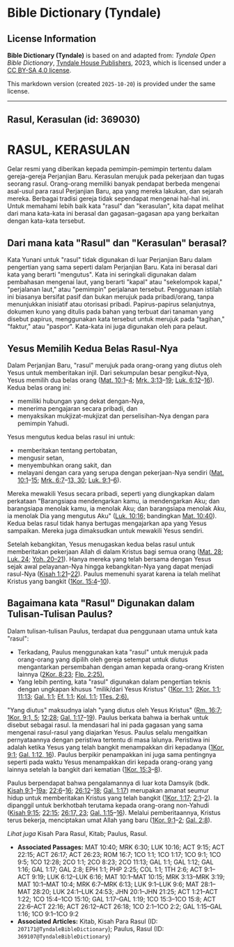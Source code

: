 # Bible Dictionary (Tyndale)

## License Information

**Bible Dictionary (Tyndale)** is based on and adapted from: _Tyndale Open Bible Dictionary_, [Tyndale House Publishers](https://tyndaleopenresources.com/), 2023, which is licensed under a [CC BY-SA 4.0 license](https://creativecommons.org/licenses/by-sa/4.0/legalcode.en).

This markdown version (created `2025-10-20`) is provided under the same license.



--------------------------------

## Rasul, Kerasulan (id: 369030)

RASUL, KERASULAN
================

Gelar resmi yang diberikan kepada pemimpin\-pemimpin tertentu dalam gereja\-gereja Perjanjian Baru. Kerasulan merujuk pada pekerjaan dan tugas seorang rasul. Orang\-orang memiliki banyak pendapat berbeda mengenai asal\-usul para rasul Perjanjian Baru, apa yang mereka lakukan, dan sejarah mereka. Berbagai tradisi gereja tidak sependapat mengenai hal\-hal ini. Untuk memahami lebih baik kata "rasul" dan "kerasulan", kita dapat melihat dari mana kata\-kata ini berasal dan gagasan\-gagasan apa yang berkaitan dengan kata\-kata tersebut. 

Dari mana kata "Rasul" dan "Kerasulan" berasal?
-----------------------------------------------

Kata Yunani untuk "rasul" tidak digunakan di luar Perjanjian Baru dalam pengertian yang sama seperti dalam Perjanjian Baru. Kata ini berasal dari kata yang berarti "mengutus". Kata ini seringkali digunakan dalam pembahasan mengenai laut, yang berarti "kapal" atau "sekelompok kapal," "perjalanan laut," atau "pemimpin" perjalanan tersebut. Penggunaan istilah ini biasanya bersifat pasif dan bukan merujuk pada pribadi/orang, tanpa menunjukkan inisiatif atau otorisasi pribadi. Papirus\-papirus selanjutnya, dokumen kuno yang ditulis pada bahan yang terbuat dari tanaman yang disebut papirus, menggunakan kata tersebut untuk merujuk pada "tagihan," "faktur," atau "paspor". Kata\-kata ini juga digunakan oleh para pelaut. 

Yesus Memilih Kedua Belas Rasul\-Nya
------------------------------------

Dalam Perjanjian Baru, "rasul" merujuk pada orang\-orang yang diutus oleh Yesus untuk memberitakan injil. Dari sekumpulan besar pengikut\-Nya, Yesus memilih dua belas orang ([Mat. 10:1](https://ref.ly/Matt10:1-Matt10:4)–[4](https://ref.ly/Matt10:1-Matt10:4); [Mrk. 3:13](https://ref.ly/Mark3:13-Mark3:19)–[19](https://ref.ly/Mark3:13-Mark3:19); [Luk. 6:12](https://ref.ly/Luke6:12-Luke6:16)–[16](https://ref.ly/Luke6:12-Luke6:16)). Kedua belas orang ini:

* memiliki hubungan yang dekat dengan\-Nya,
* menerima pengajaran secara pribadi, dan
* menyaksikan mukjizat\-mukjizat dan perselisihan\-Nya dengan para pemimpin Yahudi.

Yesus mengutus kedua belas rasul ini untuk: 

* memberitakan tentang pertobatan,
* mengusir setan,
* menyembuhkan orang sakit, dan
* melayani dengan cara yang serupa dengan pekerjaan\-Nya sendiri ([Mat. 10:1](https://ref.ly/Matt10:1-Matt10:15)–[15](https://ref.ly/Matt10:1-Matt10:15); [Mrk. 6:7](https://ref.ly/Mark6:7-Mark6:13,Mark6:30)–[13, 30](https://ref.ly/Mark6:7-Mark6:13,Mark6:30); [Luk. 9:1](https://ref.ly/Luke9:1-Luke9:6)–[6](https://ref.ly/Luke9:1-Luke9:6)).

Mereka mewakili Yesus secara pribadi, seperti yang diungkapkan dalam perkataan "Barangsiapa mendengarkan kamu, ia mendengarkan Aku; dan barangsiapa menolak kamu, ia menolak Aku; dan barangsiapa menolak Aku, ia menolak Dia yang mengutus Aku" ([Luk. 10:16;](https://ref.ly/Luke10:16) bandingkan [Mat. 10:40](https://ref.ly/Matt10:40)). Kedua belas rasul tidak hanya bertugas mengajarkan apa yang Yesus sampaikan. Mereka juga dimaksudkan untuk mewakili Yesus sendiri. 

Setelah kebangkitan, Yesus menugaskan kedua belas rasul untuk memberitakan pekerjaan Allah di dalam Kristus bagi semua orang ([Mat. 28](https://ref.ly/Matt28:1-Matt28:20); [Luk. 24](https://ref.ly/Luke24:1-Luke24:53); [Yoh. 20–21](https://ref.ly/John20:1-John21:25)). Hanya mereka yang telah bersama dengan Yesus sejak awal pelayanan\-Nya hingga kebangkitan\-Nya yang dapat menjadi rasul\-Nya ([Kisah 1:21](https://ref.ly/Acts1:21-Acts1:22)–[22](https://ref.ly/Acts1:21-Acts1:22)). Paulus memenuhi syarat karena ia telah melihat Kristus yang bangkit ([1Kor. 15:4](https://ref.ly/1Cor15:4-1Cor15:10)–[10](https://ref.ly/1Cor15:4-1Cor15:10)).

Bagaimana kata "Rasul" Digunakan dalam Tulisan\-Tulisan Paulus?
---------------------------------------------------------------

Dalam tulisan\-tulisan Paulus, terdapat dua penggunaan utama untuk kata "rasul": 

* Terkadang, Paulus menggunakan kata "rasul" untuk merujuk pada orang\-orang yang dipilih oleh gereja setempat untuk diutus mengantarkan persembahan dengan aman kepada orang\-orang Kristen lainnya ([2Kor. 8:23](https://ref.ly/2Cor8:23); [Flp. 2:25\).](https://ref.ly/Phil2:25)
* Yang lebih penting, kata "rasul" digunakan dalam pengertian teknis dengan ungkapan khusus "milik/dari Yesus Kristus" ([1Kor. 1:1](https://ref.ly/1Cor1:1); [2Kor. 1:1](https://ref.ly/2Cor1:1); [11:13](https://ref.ly/2Cor11:13); [Gal. 1:1](https://ref.ly/Gal1:1); [Ef. 1:1](https://ref.ly/Eph1:1); [Kol. 1:1](https://ref.ly/Col1:1); [1Tes. 2:6\).](https://ref.ly/1Thess2:6)

"Yang diutus" maksudnya ialah "yang diutus oleh Yesus Kristus" ([Rm. 16:7](https://ref.ly/Rom16:7); [1Kor. 9:1, 5](https://ref.ly/1Cor9:1,1Cor9:5); [12:28](https://ref.ly/1Cor12:28); [Gal. 1:17](https://ref.ly/Gal1:17-Gal1:19)–[19](https://ref.ly/Gal1:17-Gal1:19)). Paulus berkata bahwa ia berhak untuk disebut sebagai rasul. Ia mendasari hal ini pada gagasan yang sama mengenai rasul\-rasul yang diajarkan Yesus. Paulus selalu mengaitkan pernyataannya dengan peristiwa tertentu di masa lalunya. Peristiwa ini adalah ketika Yesus yang telah bangkit menampakkan diri kepadanya ([1Kor. 9:1](https://ref.ly/1Cor9:1); [Gal. 1:12, 16](https://ref.ly/Gal1:12,Gal1:16)). Paulus berpikir penampakkan ini juga sama pentingnya seperti pada waktu Yesus menampakkan diri kepada orang\-orang yang lainnya setelah Ia bangkit dari kematian ([1Kor. 15:3](https://ref.ly/1Cor15:3-1Cor15:8)–[8](https://ref.ly/1Cor15:3-1Cor15:8)). 

Paulus berpendapat bahwa pengalamannya di luar kota Damsyik (bdk. [Kisah 9:1](https://ref.ly/Acts9:1-Acts9:19)–[19a](https://ref.ly/Acts9:1-Acts9:19); [22:6](https://ref.ly/Acts22:6-Acts22:16)–[16](https://ref.ly/Acts22:6-Acts22:16); [26:12](https://ref.ly/Acts26:12-Acts26:18)–[18](https://ref.ly/Acts26:12-Acts26:18); [Gal. 1:17](https://ref.ly/Gal1:17)) merupakan amanat seumur hidup untuk memberitakan Kristus yang telah bangkit ([1Kor. 1:17](https://ref.ly/1Cor1:17); [2:1](https://ref.ly/1Cor2:1-1Cor2:2)–[2](https://ref.ly/1Cor2:1-1Cor2:2)). Ia dipanggil untuk berkhotbah terutama kepada orang\-orang non\-Yahudi ([Kisah 9:15](https://ref.ly/Acts9:15); [22:15](https://ref.ly/Acts22:15); [26:17, 23](https://ref.ly/Acts26:17,Acts26:23); [Gal. 1:15](https://ref.ly/Gal1:15-Gal1:16)–[16](https://ref.ly/Gal1:15-Gal1:16)). Melalui pemberitaannya, Kristus terus bekerja, menciptakan umat Allah yang baru ([1Kor. 9:1](https://ref.ly/1Cor9:1-1Cor9:2)–[2](https://ref.ly/1Cor9:1-1Cor9:2); [Gal. 2:8](https://ref.ly/Gal2:8)).

*Lihat juga* Kisah Para Rasul, Kitab; Paulus, Rasul.

* **Associated Passages:** MAT 10:40; MRK 6:30; LUK 10:16; ACT 9:15; ACT 22:15; ACT 26:17; ACT 26:23; ROM 16:7; 1CO 1:1; 1CO 1:17; 1CO 9:1; 1CO 9:5; 1CO 12:28; 2CO 1:1; 2CO 8:23; 2CO 11:13; GAL 1:1; GAL 1:12; GAL 1:16; GAL 1:17; GAL 2:8; EPH 1:1; PHP 2:25; COL 1:1; 1TH 2:6; ACT 9:1–ACT 9:19; LUK 6:12–LUK 6:16; MAT 10:1–MAT 10:15; MRK 3:13–MRK 3:19; MAT 10:1–MAT 10:4; MRK 6:7–MRK 6:13; LUK 9:1–LUK 9:6; MAT 28:1–MAT 28:20; LUK 24:1–LUK 24:53; JHN 20:1–JHN 21:25; ACT 1:21–ACT 1:22; 1CO 15:4–1CO 15:10; GAL 1:17–GAL 1:19; 1CO 15:3–1CO 15:8; ACT 22:6–ACT 22:16; ACT 26:12–ACT 26:18; 1CO 2:1–1CO 2:2; GAL 1:15–GAL 1:16; 1CO 9:1–1CO 9:2
* **Associated Articles:** Kitab, Kisah Para Rasul (ID: `207171@TyndaleBibleDictionary`); Paulus, Rasul (ID: `369107@TyndaleBibleDictionary`)

